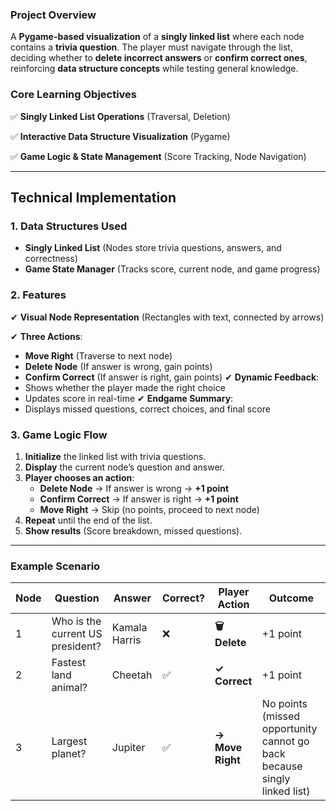 ### **Project Overview**

A **Pygame-based visualization** of a **singly linked list** where each node contains a **trivia question**. The player must navigate through the list, deciding whether to **delete incorrect answers** or **confirm correct ones**, reinforcing **data structure concepts** while testing general knowledge.

### **Core Learning Objectives**

✅ **Singly Linked List Operations** (Traversal, Deletion)

✅ **Interactive Data Structure Visualization** (Pygame)

✅ **Game Logic & State Management** (Score Tracking, Node Navigation)

---

## **Technical Implementation**

### **1. Data Structures Used**

- **Singly Linked List** (Nodes store trivia questions, answers, and correctness)
- **Game State Manager** (Tracks score, current node, and game progress)

### **2. Features**

✔ **Visual Node Representation** (Rectangles with text, connected by arrows)

✔ **Three Actions**:

- **Move Right** (Traverse to next node)
- **Delete Node** (If answer is wrong, gain points)
- **Confirm Correct** (If answer is right, gain points)
✔ **Dynamic Feedback**:
- Shows whether the player made the right choice
- Updates score in real-time
✔ **Endgame Summary**:
- Displays missed questions, correct choices, and final score

### **3. Game Logic Flow**

1. **Initialize** the linked list with trivia questions.
2. **Display** the current node’s question and answer.
3. **Player chooses an action**:
    - **Delete Node** → If answer is wrong → **+1 point**
    - **Confirm Correct** → If answer is right → **+1 point**
    - **Move Right** → Skip (no points, proceed to next node)
4. **Repeat** until the end of the list.
5. **Show results** (Score breakdown, missed questions).

---

### **Example Scenario**

| **Node** | **Question** | **Answer** | **Correct?** | **Player Action** | **Outcome** |
| --- | --- | --- | --- | --- | --- |
| 1 | Who is the current US president? | Kamala Harris | ❌ | **🗑️ Delete** | +1 point |
| 2 | Fastest land animal? | Cheetah | ✅ | **✓ Correct** | +1 point |
| 3 | Largest planet? | Jupiter | ✅ | **→ Move Right** | No points (missed opportunity cannot go back because singly linked list) |